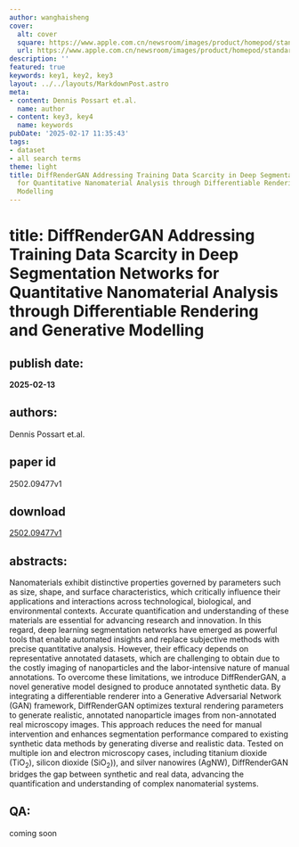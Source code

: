 ```yaml
---
author: wanghaisheng
cover:
  alt: cover
  square: https://www.apple.com.cn/newsroom/images/product/homepod/standard/Apple-HomePod-hero-230118_big.jpg.large_2x.jpg
  url: https://www.apple.com.cn/newsroom/images/product/homepod/standard/Apple-HomePod-hero-230118_big.jpg.large_2x.jpg
description: ''
featured: true
keywords: key1, key2, key3
layout: ../../layouts/MarkdownPost.astro
meta:
- content: Dennis Possart et.al.
  name: author
- content: key3, key4
  name: keywords
pubDate: '2025-02-17 11:35:43'
tags:
- dataset
- all search terms
theme: light
title: DiffRenderGAN Addressing Training Data Scarcity in Deep Segmentation Networks
  for Quantitative Nanomaterial Analysis through Differentiable Rendering and Generative
  Modelling
---
```


# title: DiffRenderGAN Addressing Training Data Scarcity in Deep Segmentation Networks for Quantitative Nanomaterial Analysis through Differentiable Rendering and Generative Modelling 
## publish date: 
**2025-02-13** 
## authors: 
  Dennis Possart et.al. 
## paper id
2502.09477v1
## download
[2502.09477v1](http://arxiv.org/abs/2502.09477v1)
## abstracts:
Nanomaterials exhibit distinctive properties governed by parameters such as size, shape, and surface characteristics, which critically influence their applications and interactions across technological, biological, and environmental contexts. Accurate quantification and understanding of these materials are essential for advancing research and innovation. In this regard, deep learning segmentation networks have emerged as powerful tools that enable automated insights and replace subjective methods with precise quantitative analysis. However, their efficacy depends on representative annotated datasets, which are challenging to obtain due to the costly imaging of nanoparticles and the labor-intensive nature of manual annotations. To overcome these limitations, we introduce DiffRenderGAN, a novel generative model designed to produce annotated synthetic data. By integrating a differentiable renderer into a Generative Adversarial Network (GAN) framework, DiffRenderGAN optimizes textural rendering parameters to generate realistic, annotated nanoparticle images from non-annotated real microscopy images. This approach reduces the need for manual intervention and enhances segmentation performance compared to existing synthetic data methods by generating diverse and realistic data. Tested on multiple ion and electron microscopy cases, including titanium dioxide (TiO$_2$), silicon dioxide (SiO$_2$)), and silver nanowires (AgNW), DiffRenderGAN bridges the gap between synthetic and real data, advancing the quantification and understanding of complex nanomaterial systems.
## QA:
coming soon
